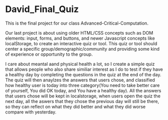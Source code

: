 # David_Final_Quiz

This is the final project for our class Advanced-Critical-Computation.

Our last project is about using older HTML/CSS concepts such as DOM elements: input, forms, and buttons, and newer Javascript concepts like localStorage, to create an interactive quiz or tool. This quiz or tool should center a specific group/demographic/community and providing some kind of experience or opportunity to the group. 

I care about meantal aand physical health a lot, so I create a simple quiz that allows people who also share similiar interest as I do to test if they have a healthy day by completing the questions in the quiz at the end of the day. The quiz will then anaylzes the answers that users chose, and classified how healthy user is today into three category(You need to take better care of yourself, You did OK today, and You have a healthy day). All the answers that users chose will be kept in localstorage, when users open the quiz the next day, all the aswers that they chose the previous day will still be there, so they can reflect on what they did better and what they did worse compare with yesterday. 
